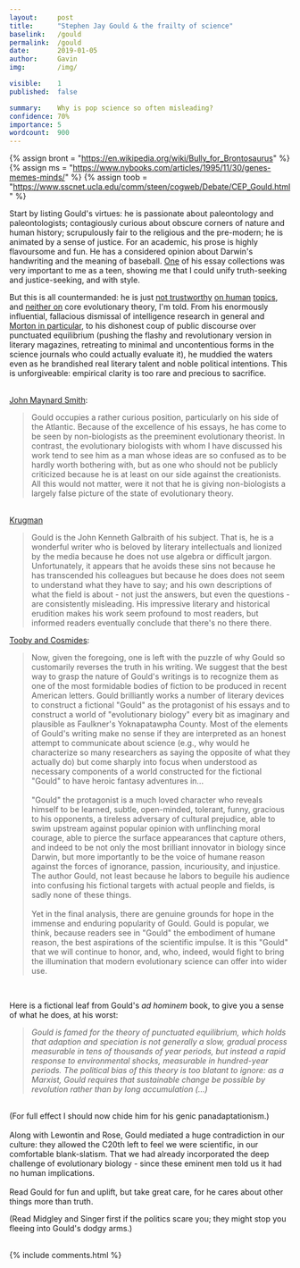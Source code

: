 ```yaml
---
layout:     post
title:      "Stephen Jay Gould & the frailty of science"
baselink:   /gould
permalink:  /gould
date:       2019-01-05
author:     Gavin   
img:        /img/

visible:    1
published:  false

summary:    Why is pop science so often misleading?
confidence: 70%
importance: 5
wordcount:  900
---
```


{%	assign bront = "https://en.wikipedia.org/wiki/Bully_for_Brontosaurus"	%}
{%	assign ms = "https://www.nybooks.com/articles/1995/11/30/genes-memes-minds/"		%}
{%	assign toob = "https://www.sscnet.ucla.edu/comm/steen/cogweb/Debate/CEP_Gould.html"		%}



Start by listing Gould's virtues: he is passionate about paleontology and paleontologists; contagiously curious about obscure corners of nature and human history; scrupulously fair to the religious and the pre-modern; he is animated by a sense of justice. For an academic, his prose is highly flavoursome and fun. He has a considered opinion about Darwin's handwriting and the meaning of baseball. <a href="{{bront}}">One</a> of his essay collections was very important to me as a teen, showing me that I could unify truth-seeking and justice-seeking, and with style. 

But this is all countermanded: he is just <a href="http://lesswrong.com/lw/kv/beware_of_stephen_j_gould/">not trustworthy</a> <a href="http://www.slate.com/articles/news_and_politics/the_earthling/1996/11/homo_deceptus.html">on human</a> <a href="http://www.umsl.edu/~carrolljc/Documents%20linked%20to%20indiex/IN_LIT_DAR/Critique_of_Gould.pdf">topics</a>, and <a href="http://cogweb.ucla.edu/Debate/CEP_Gould.html">neither on</a> core evolutionary theory, I'm told. From his enormously influential, fallacious dismissal of intelligence research in general and <a href="http://www.nytimes.com/2011/06/14/science/14skull.html?_r=1">Morton in particular</a>, to his dishonest coup of public discourse over punctuated equilibrium (pushing the flashy and revolutionary version in literary magazines, retreating to minimal and uncontentious forms in the science journals who could actually evaluate it), he muddied the waters even as he brandished real literary talent and noble political intentions. This is unforgiveable: empirical clarity is too rare and precious to sacrifice. <br /><br />

<a href="{{ms}}">John Maynard Smith</a>:
<blockquote>
	Gould occupies a rather curious position, particularly on his side of the Atlantic. Because of the excellence of his essays, he has come to be seen by non-biologists as the preeminent evolutionary theorist. In contrast, the evolutionary biologists with whom I have discussed his work tend to see him as a man whose ideas are so confused as to be hardly worth bothering with, but as one who should not be publicly criticized because he is at least on our side against the creationists. All this would not matter, were it not that he is giving non-biologists a largely false picture of the state of evolutionary theory.
</blockquote>

<br>
	<a href="http://www.pkarchive.org/theory/evolute.html">Krugman</a>
<blockquote>
	Gould is the John Kenneth Galbraith of his subject. That is, he is a wonderful writer who is beloved by literary intellectuals and lionized by the media because he does not use algebra or difficult jargon. Unfortunately, it appears that he avoids these sins not because he has transcended his colleagues but because he does does not seem to understand what they have to say; and his own descriptions of what the field is about - not just the answers, but even the questions - are consistently misleading. His impressive literary and historical erudition makes his work seem profound to most readers, but informed readers eventually conclude that there's no there there.
</blockquote>

<a href="{{toob}}">Tooby and Cosmides</a>:

  <blockquote>Now, given the foregoing, one is left with the puzzle of why Gould so customarily reverses the truth in his writing. We suggest that the best way to grasp the nature of Gould's writings is to recognize them as one of the most formidable bodies of fiction to be produced in recent American letters. Gould brilliantly works a number of literary devices to construct a fictional "Gould" as the protagonist of his essays and to construct a world of "evolutionary biology" every bit as imaginary and plausible as Faulkner's Yoknapatawpha County. Most of the elements of Gould's writing make no sense if they are interpreted as an honest attempt to communicate about science (e.g., why would he characterize so many researchers as saying the opposite of what they actually do) but come sharply into focus when understood as necessary components of a world constructed for the fictional "Gould" to have heroic fantasy adventures in...<br /><br /> 
<!--  -->
  	"Gould" the protagonist is a much loved character who reveals himself to be learned, subtle, open-minded, tolerant, funny, gracious to his opponents, a tireless adversary of cultural prejudice, able to swim upstream against popular opinion with unflinching moral courage, able to pierce the surface appearances that capture others, and indeed to be not only the most brilliant innovator in biology since Darwin, but more importantly to be the voice of humane reason against the forces of ignorance, passion, incuriousity, and injustice. The author Gould, not least because he labors to beguile his audience into confusing his fictional targets with actual people and fields, is sadly none of these things.<br /><br />
<!--  -->
	Yet in the final analysis, there are genuine grounds for hope in the immense and enduring popularity of Gould. Gould is popular, we think, because readers see in "Gould" the embodiment of humane reason, the best aspirations of the scientific impulse. It is this "Gould" that we will continue to honor, and, who, indeed, would fight to bring the illumination that modern evolutionary science can offer into wider use. 
</blockquote>
<br />


Here is a fictional leaf from Gould's <i>ad hominem</i> book, to give you a sense of what he does, at his worst:<br />
<blockquote>
  <i>Gould is famed for the theory of punctuated equilibrium, which holds that adaption and speciation is not generally a slow, gradual process measurable in tens of thousands of year periods, but instead a rapid response to environmental shocks, measurable in hundred-year periods. The political bias of this theory is too blatant to ignore: as a Marxist, Gould requires that sustainable change be possible by revolution rather than by long accumulation (...)</i>
</blockquote><br />(For full effect I should now chide him for his genic panadaptationism.)<br /><br />Along with Lewontin and Rose, Gould mediated a huge contradiction in our culture: they allowed the C20th left to feel we were scientific, in our comfortable blank-slatism. That we had already incorporated the deep challenge of evolutionary biology - since these eminent men told us it had no human implications. <br /><br />Read Gould for fun and uplift, but take great care, for he cares about other things more than truth. 

(Read Midgley and Singer first if the politics scare you; they might stop you fleeing into Gould's dodgy arms.)<br /><br />


{%	include comments.html	%}

<br><br>